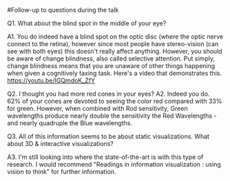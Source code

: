 #Follow-up to questions during the talk

Q1. What about the blind spot in the middle of your eye?

A1. You do indeed have a blind spot on the optic disc (where the optic nerve connect to the retina), however since most people have stereo-vision (can see with both eyes) this doesn't really affect anything. However, you should be aware of change blindness, also called selective attention. Put simply, change blindness means that you are unaware of other things happening when given a cognitively taxing task. Here's a video that demonstrates this. https://youtu.be/IGQmdoK_ZfY

Q2. I thought you had more red cones in your eyes?
A2. Indeed you do. 62% of your cones are devoted to seeing the color red compared with 33% for green. However, when combined with Rod sensitivity, Green wavelengths produce nearly double the sensitivity the Red Wavelengths - and nearly quadruple the Blue wavelengths.

Q3. All of this information seems to be about static visualizations. What about 3D & interactive visualizations?

A3. I'm still looking into where the state-of-the-art is with this type of research. I would recommend "Readings in information visualization : using vision to think" for further information.
